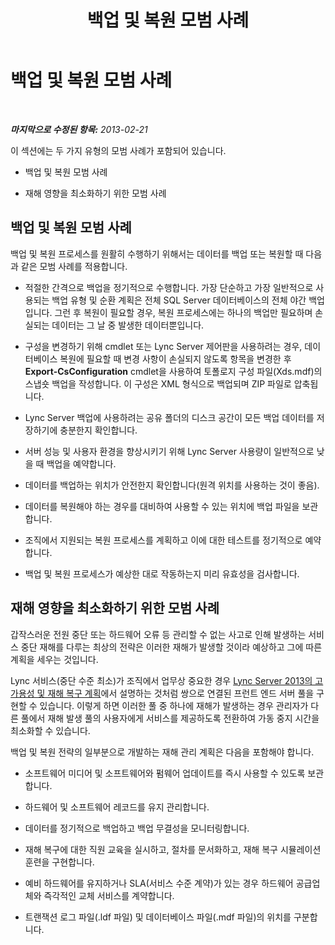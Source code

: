 ﻿---
title: 백업 및 복원 모범 사례
TOCTitle: 백업 및 복원 모범 사례
ms:assetid: abbce0e4-973a-4624-a0c1-e0f22e1d348b
ms:mtpsurl: https://technet.microsoft.com/ko-kr/library/Hh202184(v=OCS.15)
ms:contentKeyID: 52056936
ms.date: 08/24/2015
mtps_version: v=OCS.15
ms.translationtype: HT
---

# 백업 및 복원 모범 사례

 

_**마지막으로 수정된 항목:** 2013-02-21_

이 섹션에는 두 가지 유형의 모범 사례가 포함되어 있습니다.

  - 백업 및 복원 모범 사례

  - 재해 영향을 최소화하기 위한 모범 사례

## 백업 및 복원 모범 사례

백업 및 복원 프로세스를 원활히 수행하기 위해서는 데이터를 백업 또는 복원할 때 다음과 같은 모범 사례를 적용합니다.

  - 적절한 간격으로 백업을 정기적으로 수행합니다. 가장 단순하고 가장 일반적으로 사용되는 백업 유형 및 순환 계획은 전체 SQL Server 데이터베이스의 전체 야간 백업입니다. 그런 후 복원이 필요할 경우, 복원 프로세스에는 하나의 백업만 필요하며 손실되는 데이터는 그 날 중 발생한 데이터뿐입니다.

  - 구성을 변경하기 위해 cmdlet 또는 Lync Server 제어판을 사용하려는 경우, 데이터베이스 복원에 필요할 때 변경 사항이 손실되지 않도록 항목을 변경한 후 **Export-CsConfiguration** cmdlet을 사용하여 토폴로지 구성 파일(Xds.mdf)의 스냅숏 백업을 작성합니다. 이 구성은 XML 형식으로 백업되며 ZIP 파일로 압축됩니다.

  - Lync Server 백업에 사용하려는 공유 폴더의 디스크 공간이 모든 백업 데이터를 저장하기에 충분한지 확인합니다.

  - 서버 성능 및 사용자 환경을 향상시키기 위해 Lync Server 사용량이 일반적으로 낮을 때 백업을 예약합니다.

  - 데이터를 백업하는 위치가 안전한지 확인합니다(원격 위치를 사용하는 것이 좋음).

  - 데이터를 복원해야 하는 경우를 대비하여 사용할 수 있는 위치에 백업 파일을 보관합니다.

  - 조직에서 지원되는 복원 프로세스를 계획하고 이에 대한 테스트를 정기적으로 예약합니다.

  - 백업 및 복원 프로세스가 예상한 대로 작동하는지 미리 유효성을 검사합니다.

## 재해 영향을 최소화하기 위한 모범 사례

갑작스러운 전원 중단 또는 하드웨어 오류 등 관리할 수 없는 사고로 인해 발생하는 서비스 중단 재해를 다루는 최상의 전략은 이러한 재해가 발생할 것이라 예상하고 그에 따른 계획을 세우는 것입니다.

Lync 서비스(중단 수준 최소)가 조직에서 업무상 중요한 경우 [Lync Server 2013의 고가용성 및 재해 복구 계획](lync-server-2013-planning-for-high-availability-and-disaster-recovery.md)에서 설명하는 것처럼 쌍으로 연결된 프런트 엔드 서버 풀을 구현할 수 있습니다. 이렇게 하면 이러한 풀 중 하나에 재해가 발생하는 경우 관리자가 다른 풀에서 재해 발생 풀의 사용자에게 서비스를 제공하도록 전환하여 가동 중지 시간을 최소화할 수 있습니다.

백업 및 복원 전략의 일부분으로 개발하는 재해 관리 계획은 다음을 포함해야 합니다.

  - 소프트웨어 미디어 및 소프트웨어와 펌웨어 업데이트를 즉시 사용할 수 있도록 보관합니다.

  - 하드웨어 및 소프트웨어 레코드를 유지 관리합니다.

  - 데이터를 정기적으로 백업하고 백업 무결성을 모니터링합니다.

  - 재해 복구에 대한 직원 교육을 실시하고, 절차를 문서화하고, 재해 복구 시뮬레이션 훈련을 구현합니다.

  - 예비 하드웨어를 유지하거나 SLA(서비스 수준 계약)가 있는 경우 하드웨어 공급업체와 즉각적인 교체 서비스를 계약합니다.

  - 트랜잭션 로그 파일(.ldf 파일) 및 데이터베이스 파일(.mdf 파일)의 위치를 구분합니다.

